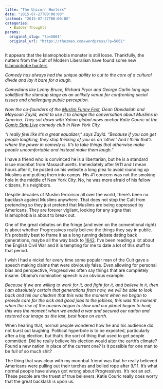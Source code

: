 ```yaml
---
title: "The Unicorn Hunters"
date: "2015-07-27T00:00:00"
lastmod: "2015-07-27T00:00:00"
categories:
  - Badder Thoughts
params:
  original_slug: "?p=5061"
  original_url: "https://thezman.com/wordpress/?p=5061"
---
```


It appears that the Islamophobia monster is still loose. Thankfully, the
nutters from the Cult of Modern Liberalism have found some new <a
href="https://www.yahoo.com/katiecouric/fighting-islamophobia-one-joke-at-a-time-comedy-124869661098.html"
rel="noopener" target="_blank">Islamophobe hunters</a>.

*Comedy has always had the unique ability to cut to the core of a
cultural divide and lay it bare for a laugh.*

*Comedians like Lenny Bruce, Richard Pryor and George Carlin long ago
solidified the standup stage as an unlikely venue for confronting social
issues and challenging public perception.*

*Now the co-founders of the
<a href="http://muslimfunnyfest.com/" data-rapid_p="36" data-v9y="1"
data-ylk="elm:itm;elmt:link;t1:a2;t2:article;t3:body;t8:3366b14d-f712-3396-bdb7-39cb80bdfd47;t9:18;itc:0"
rel="noopener" target="_blank">Muslim Funny Fest</a>, Dean Obeidallah
and Maysoon Zayid, want to use it to change the conversation about
Muslims in America. They sat down with Yahoo global news anchor Katie
Couric at the
<a href="http://comicstriplive.com/" data-rapid_p="37" data-v9y="1"
data-ylk="elm:itm;elmt:link;t1:a2;t2:article;t3:body;t8:3366b14d-f712-3396-bdb7-39cb80bdfd47;t9:18;itc:0"
rel="noopener" target="_blank">Comic Strip Live</a> comedy club in New
York City.*

*“I really feel like it’s a great equalizer,” says Zayid. “Because if
you can get people laughing, they stop thinking of you as an ‘other.’
And I think that’s where the power in comedy is. It’s to take things
that otherwise make people uncomfortable and instead make them laugh.”*

I have a friend who is convinced he is a libertarian, but he is a
standard issue moonbat from Massachusetts. Immediately after 9/11 and I
mean hours after it, he posted on his website a long plea to avoid
rounding up Muslims and putting them into camps. His \#1 concern was not
the smoking hole in the middle of New York City. No, he was more afraid
of his fellow citizens, his neighbors.

Despite decades of Muslim terrorism all over the world, there’s been no
backlash against Muslims anywhere. That does not stop the Cult from
pretending so they just pretend that Muslims are being oppressed by
Americans. They are forever vigilant, looking for any signs that
Islamophobia is about to break out.

One of the great debates on the fringe (and even on the conventional
right) is about whether Progressives really believe the things they say
in public. It’s probably best to frame it as a long running debate
dating back generations, maybe all the way back to
<a href="https://en.wikipedia.org/wiki/English_Civil_War" rel="noopener"
target="_blank">1642</a>. I’ve been reading a lot about the English
Civil War and it is tempting for me to date a lot of this stuff to that
period.

I wish I had a nickel for every time some popular man of the Cult gave a
speech making claims that were obviously false. Even allowing for
personal bias and perspective, Progressives often say things that are
completely insane. Obama’s nomination speech is an obvious example:

*Because if we are willing to work for it, and fight for it, and believe
in it, then I am absolutely certain that generations from now, we will
be able to look back and tell our children that this was the moment when
we began to provide care for the sick and good jobs to the jobless; this
was the moment when the rise of the oceans began to slow and our planet
began to heal; this was the moment when we ended a war and secured our
nation and restored our image as the last, best hope on earth.*

When hearing that, normal people wondered how he and his audience did
not burst out laughing. Political hyperbole is to be expected,
particularly after a big election, but that’s the sort of thing that
used to get people committed. Did he really believe his election would
alter the earth’s climate? Found a new nation in place of the current
one? Is it possible for one man to be full of so much shit?

The thing that was clear with my moonbat friend was that he really
believed Americans were pulling out their torches and boiled rope after
9/11. It’s what normal people have always got wrong about Progressives.
It’s not an act. These people are the truest of true believers. Katie
Couric really does worry that the great backlash is upon us.

